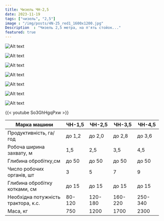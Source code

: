 ```yaml
---
title: Чизель ЧН-2,5 
date: 2023-11-19
tags: ["чизель", "2,5"]
image : "/img/posts/4N-25_red1_1600x1200.jpg"
Description  : "Чизель 2,5 метра, на п'ять стойок..."
featured: true
---
```


![Alt text](/img/posts/4N-25_red2_1600x1200.jpg)

![Alt text](/img/posts/4N-25_red3_1600x1200.jpg)

![Alt text](/img/posts/4N-25_red5_1600x1200.jpg)

![Alt text](/img/posts/4N-25_red4_1200x1600.jpg)

![Alt text](/img/posts/4N-25_1200x1600.jpg)

![Alt text](/img/posts/4N-25_yellow1_1600x960.jpg)

![Alt text](/img/posts/4N-25_yellow2_960x1600.jpg)

{{< youtube So3GhHgqPxw >}}

| Марка машини | ЧН-1,5 | ЧН-2,5 | ЧН-3,5 | ЧН-4,5 |
|--------------|--------|--------|--------|--------|
| Продуктивність, га/год | до 1,2 | до 2,0 | до 2,8 | до 3,6 |
| Робоча ширина захвату, м | 1,5 | 2,5 | 3,5 | 4,5 |
| Глибина обробітку,см | до 50 | до 50 | до 50 | до 50 |
| Число робочих органів, шт | 3 | 5 | 7 | 9 |
| Глибина обробітку котками, см | до 15 | до 15 | до 15 | до 15 |
| Необхідна потужність трактора, к.с. | 80-120 | 120-180 | 160-220 | 250-340 |
| Маса, кг | 750 | 1200 | 1700 | 2300 |
